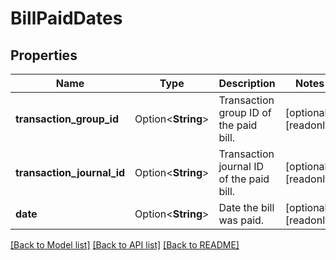 # BillPaidDates

## Properties

Name | Type | Description | Notes
------------ | ------------- | ------------- | -------------
**transaction_group_id** | Option<**String**> | Transaction group ID of the paid bill. | [optional][readonly]
**transaction_journal_id** | Option<**String**> | Transaction journal ID of the paid bill. | [optional][readonly]
**date** | Option<**String**> | Date the bill was paid. | [optional][readonly]

[[Back to Model list]](../README.md#documentation-for-models) [[Back to API list]](../README.md#documentation-for-api-endpoints) [[Back to README]](../README.md)



